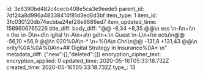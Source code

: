id: 3e8390bd482c4cecb408e5ca3e9eede5
parent_id: 7df24a8d996a48338414f81d3ed6d3bf
item_type: 1
item_id: 3fc030120db74ecbba24ef28e8886ed7
item_updated_time: 1589606765226
title_diff: 
body_diff: "@@ -8,34 +8,35 @@\n ess \n-I\n+i\n n the \n-D\n+d\n igital \n-A\n+a\n ge\n+:\n  Guest \n-L\n+l\n ectu\n@@ -56,10 +56,9 @@\n 020%0A\n-* \n+%0A\n Chri\n@@ -131,8 +131,43 @@\n ority%0A%0A%0A\n+## Digital Strategy in Insurance%0A* \n"
metadata_diff: {"new":{},"deleted":[]}
encryption_cipher_text: 
encryption_applied: 0
updated_time: 2020-05-16T05:33:18.732Z
created_time: 2020-05-16T05:33:18.732Z
type_: 13